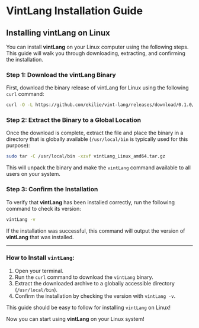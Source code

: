 # VintLang Installation Guide

## Installing vintLang on Linux

You can install **vintLang** on your Linux computer using the following steps. This guide will walk you through downloading, extracting, and confirming the installation.

### Step 1: Download the vintLang Binary

First, download the binary release of vintLang for Linux using the following `curl` command:

```bash
curl -O -L https://github.com/ekilie/vint-lang/releases/download/0.1.0/vintLang_linux_amd64_v0.1.2.tar.gz
```

### Step 2: Extract the Binary to a Global Location

Once the download is complete, extract the file and place the binary in a directory that is globally available (`/usr/local/bin` is typically used for this purpose):

```bash
sudo tar -C /usr/local/bin -xzvf vintLang_Linux_amd64.tar.gz
```

This will unpack the binary and make the `vintLang` command available to all users on your system.

### Step 3: Confirm the Installation

To verify that **vintLang** has been installed correctly, run the following command to check its version:

```bash
vintLang -v
```

If the installation was successful, this command will output the version of **vintLang** that was installed.

---



### How to Install `vintLang`:
1. Open your terminal.
2. Run the `curl` command to download the `vintLang` binary.
3. Extract the downloaded archive to a globally accessible directory (`/usr/local/bin`).
4. Confirm the installation by checking the version with `vintLang -v`.

This guide should be easy to follow for installing `vintLang` on Linux!

Now you can start using **vintLang** on your Linux system!